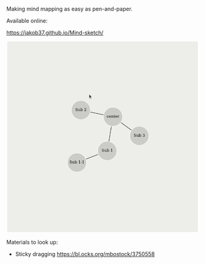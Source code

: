 Making mind mapping as easy as pen-and-paper.

Available online:

https://jakob37.github.io/Mind-sketch/

![Simple demo](img/221115_simple_demo.gif)

Materials to look up:

- Sticky dragging https://bl.ocks.org/mbostock/3750558
